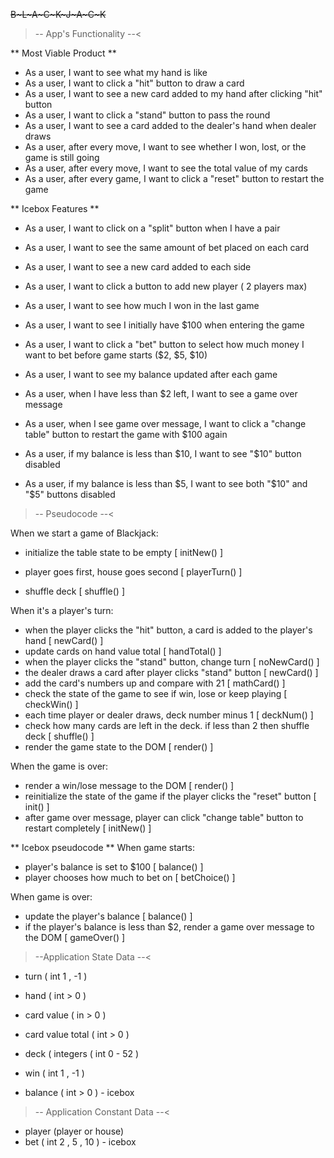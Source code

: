 ~~B~L~A~C~K~J~A~C~K~~


>-- App's Functionality --<

** Most Viable Product **
- As a user, I want to see what my hand is like
- As a user, I want to click a "hit" button to draw a card
- As a user, I want to see a new card added to my hand after clicking "hit" button
- As a user, I want to click a "stand" button to pass the round
- As a user, I want to see a card added to the dealer's hand when dealer draws
- As a user, after every move, I want to see whether I won, lost, or the game is still going
- As a user, after every move, I want to see the total value of my cards
- As a user, after every game, I want to click a "reset" button to restart the game

** Icebox Features **
- As a user, I want to click on a "split" button when I have a pair
- As a user, I want to see the same amount of bet placed on each card
- As a user, I want to see a new card added to each side
- As a user, I want to click a button to add new player ( 2 players max)
- As a user, I want to see how much I won in the last game

- As a user, I want to see I initially have $100 when entering the game
- As a user, I want to click a "bet" button to select how much money I want to bet before game starts ($2, $5, $10)
- As a user, I want to see my balance updated after each game
- As a user, when I have less than $2 left, I want to see a game over message
- As a user, when I see game over message, I want to click a "change table" button to restart the game with $100 again
- As a user, if my balance is less than $10, I want to see "$10" button disabled
- As a user, if my balance is less than $5, I want to see both "$10" and "$5" buttons disabled

>-- Pseudocode --<

When we start a game of Blackjack:
- initialize the table state to be empty [ initNew() ]
- player goes first, house goes second [ playerTurn() ]

- shuffle deck [ shuffle() ]

When it's a player's turn:
- when the player clicks the "hit" button, a card is added to the player's hand [ newCard() ]
- update cards on hand value total [ handTotal() ]
- when the player clicks the "stand" button, change turn [ noNewCard() ]
- the dealer draws a card after player clicks "stand" button [ newCard() ]
- add the card's numbers up and compare with 21 [ mathCard() ]
- check the state of the game to see if win, lose or keep playing [ checkWin() ]
- each time player or dealer draws, deck number minus 1 [ deckNum() ]
- check how many cards are left in the deck. if less than 2 then shuffle deck [ shuffle() ]
- render the game state to the DOM [ render() ]

When the game is over:
- render a win/lose message to the DOM [ render() ]
- reinitialize the state of the game if the player clicks the "reset" button [ init() ]
- after game over message, player can click "change table" button to restart completely [ initNew() ]


** Icebox pseudocode **
When game starts:
- player's balance is set to $100 [ balance() ]
- player chooses how much to bet on [ betChoice() ]

When game is over:
- update the player's balance [ balance() ]
- if the player's balance is less than $2, render a game over message to the DOM [ gameOver() ]




>--Application State Data --<
- turn ( int 1 , -1 )
- hand ( int  > 0 ) 
- card value ( in > 0 )
- card value total ( int > 0 )
- deck ( integers ( int 0 - 52 )
- win ( int 1 , -1 )

- balance ( int  > 0 ) - icebox

>-- Application Constant Data --<
- player (player or house)
- bet ( int 2 , 5 , 10 ) - icebox
 























